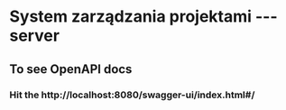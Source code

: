 # System zarządzania projektami --- server

## To see OpenAPI docs

### Hit the http://localhost:8080/swagger-ui/index.html#/
